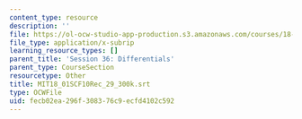 ```yaml
---
content_type: resource
description: ''
file: https://ol-ocw-studio-app-production.s3.amazonaws.com/courses/18-01sc-single-variable-calculus-fall-2010/fecb02ea296f308376c9ecfd4102c592_MIT18_01SCF10Rec_29_300k.srt
file_type: application/x-subrip
learning_resource_types: []
parent_title: 'Session 36: Differentials'
parent_type: CourseSection
resourcetype: Other
title: MIT18_01SCF10Rec_29_300k.srt
type: OCWFile
uid: fecb02ea-296f-3083-76c9-ecfd4102c592
---
```


